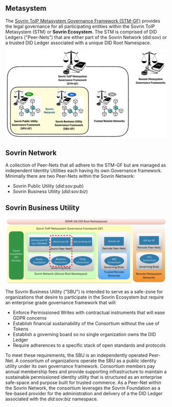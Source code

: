 
## Metasystem
The [Sovrin ToIP Metasystem Governance Framework (STM-GF)]() provides the legal governance for all participating entities within the Sovrin ToIP Metasystem (STM) or **Sovrin Ecosystem**. The STM is comprised of DID Ledgers ("Peer-Nets") that are either part of the Sovrin Network (did:sov) or a trusted DID Ledger associated with a unique DID Root Namespace.

![stm-concepts](./img/stm-concepts.png)

## Sovrin Network
A collection of Peer-Nets that all adhere to the STM-GF but are managed as independent Identity Utilities each having its own Governance framework. Minimally there are two Peer-Nets within the Sovrin Network:

* Sovrin Public Utility (*did:sov:pub*)
* Sovrin Business Utility (*did:sov:biz*)

## Sovrin Business Utility

![overview](./img/sov-toip-metasystem-biz.png)

The Sovrin Business Utility ("SBU") is intended to serve as a safe-zone for organizations that desire to participate in the Sovrin Ecosystem but require an enterprise grade governance framework that will:

* Enforce Permissioned Writes with contractual instruments that will ease GDPR concerns
* Establish financial sustainability of the Consortium without the use of Tokens
* Establish a governing board so no single organization owns the DID Ledger
* Require adherences to a specific stack of open standards and protocols

To meet these requirements, the SBU is an independently operated Peer-Net. A consortium of organizations operate the SBU as a public identity utility under its own governance framework. Consortium members pay annual membership fees and provide supporting infrastructure to maintain a sustainable permissioned identity utility that is structured as an enterprise safe-space and purpose built for trusted commerce. As a Peer-Net within the Sovrin Network, the consortium leverages the Sovrin Foundation as a fee-based provider for the administration and delivery of a the DID Ledger associated with the *did:sov:biz* namespace.
